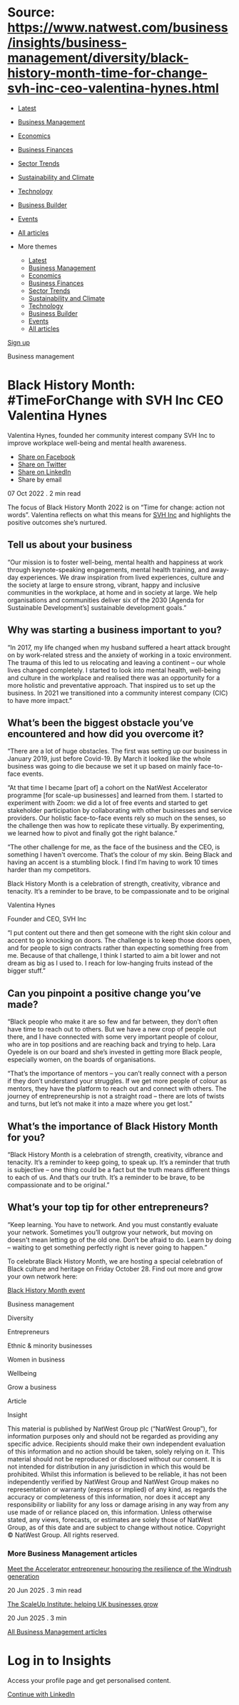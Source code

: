 # Source: https://www.natwest.com/business/insights/business-management/diversity/black-history-month-time-for-change-svh-inc-ceo-valentina-hynes.html

* [Latest](https://www.natwest.com/business/insights.html)
* [Business Management](https://www.natwest.com/business/insights/business-management.html)
* [Economics](https://www.natwest.com/business/insights/economics.html)
* [Business Finances](https://www.natwest.com/business/insights/finances.html)
* [Sector Trends](https://www.natwest.com/business/insights/sector-trends.html)
* [Sustainability and Climate](https://www.natwest.com/business/insights/sustainability.html)
* [Technology](https://www.natwest.com/business/insights/technology.html)
* [Business Builder](https://www.natwest.com/business/insights/businessbuilder.html)
* [Events](https://www.natwest.com/business/insights/events.html)
* [All articles](https://www.natwest.com/business/insights/all-articles.html)
* More themes

  + [Latest](https://www.natwest.com/business/insights.html "link")
  + [Business Management](https://www.natwest.com/business/insights/business-management.html "link")
  + [Economics](https://www.natwest.com/business/insights/economics.html "link")
  + [Business Finances](https://www.natwest.com/business/insights/finances.html "link")
  + [Sector Trends](https://www.natwest.com/business/insights/sector-trends.html "link")
  + [Sustainability and Climate](https://www.natwest.com/business/insights/sustainability.html "link")
  + [Technology](https://www.natwest.com/business/insights/technology.html "link")
  + [Business Builder](https://www.natwest.com/business/insights/businessbuilder.html "link")
  + [Events](https://www.natwest.com/business/insights/events.html "link")
  + [All articles](https://www.natwest.com/business/insights/all-articles.html "link")

[Sign up](https://www.natwest.com/business/insights/email-preferences/subscribe.html "Subscribe to receive our latest insights by email")

Business management

# Black History Month: #TimeForChange with SVH Inc CEO Valentina Hynes

Valentina Hynes, founded her community interest company SVH Inc to improve workplace well-being and mental health awareness.

* [Share on Facebook ](https://www.facebook.com/sharer/sharer.php?u=https://www.natwest.com/business/insights/business-management/diversity/black-history-month-time-for-change-svh-inc-ceo-valentina-hynes.html)
* [Share on Twitter ](https://twitter.com/share?url=https://www.natwest.com/business/insights/business-management/diversity/black-history-month-time-for-change-svh-inc-ceo-valentina-hynes.html)
* [Share on LinkedIn ](https://www.linkedin.com/shareArticle?mini=true&url=https://www.natwest.com/business/insights/business-management/diversity/black-history-month-time-for-change-svh-inc-ceo-valentina-hynes.html)
* Share by email 

07 Oct 2022
. 2 min read

The focus of Black History Month 2022 is on “Time for change: action not words”. Valentina reflects on what this means for [SVH Inc](https://www.svhinc.co.uk/ "SVH Inc") and highlights the positive outcomes she’s nurtured.

## Tell us about your business

“Our mission is to foster well-being, mental health and happiness at work through keynote-speaking engagements, mental health training, and away-day experiences. We draw inspiration from lived experiences, culture and the society at large to ensure strong, vibrant, happy and inclusive communities in the workplace, at home and in society at large. We help organisations and communities deliver six of the 2030 [Agenda for Sustainable Development’s] sustainable development goals.”

## Why was starting a business important to you?

“In 2017, my life changed when my husband suffered a heart attack brought on by work-related stress and the anxiety of working in a toxic environment. The trauma of this led to us relocating and leaving a continent – our whole lives changed completely. I started to look into mental health, well-being and culture in the workplace and realised there was an opportunity for a more holistic and preventative approach. That inspired us to set up the business. In 2021 we transitioned into a community interest company (CIC) to have more impact.”

## What’s been the biggest obstacle you’ve encountered and how did you overcome it?

“There are a lot of huge obstacles. The first was setting up our business in January 2019, just before Covid-19. By March it looked like the whole business was going to die because we set it up based on mainly face-to-face events.

“At that time I became [part of] a cohort on the NatWest Accelerator programme [for scale-up businesses] and learned from them. I started to experiment with Zoom: we did a lot of free events and started to get stakeholder participation by collaborating with other businesses and service providers. Our holistic face-to-face events rely so much on the senses, so the challenge then was how to replicate these virtually. By experimenting, we learned how to pivot and finally got the right balance.”

“The other challenge for me, as the face of the business and the CEO, is something I haven't overcome. That’s the colour of my skin. Being Black and having an accent is a stumbling block. I find I’m having to work 10 times harder than my competitors.

Black History Month is a celebration of strength, creativity, vibrance and tenacity. It’s a reminder to be brave, to be compassionate and to be original

Valentina Hynes

Founder and CEO, SVH Inc

“I put content out there and then get someone with the right skin colour and accent to go knocking on doors. The challenge is to keep those doors open, and for people to sign contracts rather than expecting something free from me. Because of that challenge, I think I started to aim a bit lower and not dream as big as I used to. I reach for low-hanging fruits instead of the bigger stuff.”

## Can you pinpoint a positive change you’ve made?

“Black people who make it are so few and far between, they don’t often have time to reach out to others. But we have a new crop of people out there, and I have connected with some very important people of colour, who are in top positions and are reaching back and trying to help. Lara Oyedele is on our board and she’s invested in getting more Black people, especially women, on the boards of organisations.

“That’s the importance of mentors – you can’t really connect with a person if they don’t understand your struggles. If we get more people of colour as mentors, they have the platform to reach out and connect with others. The journey of entrepreneurship is not a straight road – there are lots of twists and turns, but let’s not make it into a maze where you get lost.”

## What’s the importance of Black History Month for you?

“Black History Month is a celebration of strength, creativity, vibrance and tenacity. It’s a reminder to keep going, to speak up. It’s a reminder that truth is subjective – one thing could be a fact but the truth means different things to each of us. And that’s our truth. It’s a reminder to be brave, to be compassionate and to be original.”

## What’s your top tip for other entrepreneurs?

“Keep learning. You have to network. And you must constantly evaluate your network. Sometimes you’ll outgrow your network, but moving on doesn't mean letting go of the old one. Don’t be afraid to do. Learn by doing – waiting to get something perfectly right is never going to happen.”

To celebrate Black History Month, we are hosting a special celebration of Black culture and heritage on Friday October 28. Find out more and grow your own network here:

[Black History Month event](https://www.eventbrite.co.uk/e/black-history-month-the-networking-edition-tickets-418836941567 "Black History Month event")

Business management

Diversity

Entrepreneurs

Ethnic & minority businesses

Women in business

Wellbeing

Grow a business

Article

Insight

This material is published by NatWest Group plc (“NatWest Group”), for information purposes only and should not be regarded as providing any specific advice. Recipients should make their own independent evaluation of this information and no action should be taken, solely relying on it. This material should not be reproduced or disclosed without our consent. It is not intended for distribution in any jurisdiction in which this would be prohibited. Whilst this information is believed to be reliable, it has not been independently verified by NatWest Group and NatWest Group makes no representation or warranty (express or implied) of any kind, as regards the accuracy or completeness of this information, nor does it accept any responsibility or liability for any loss or damage arising in any way from any use made of or reliance placed on, this information. Unless otherwise stated, any views, forecasts, or estimates are solely those of NatWest Group, as of this date and are subject to change without notice. Copyright © NatWest Group. All rights reserved.

### More Business Management articles

[Meet the Accelerator entrepreneur honouring the resilience of the Windrush generation](https://www.natwest.com/content/natwest_com/en_uk/business/insights/business-management/diversity/accelerator-entrepreneur-honouring-the-resilience-of-windrush.html)

20 Jun 2025 . 3 min read

[The ScaleUp Institute: helping UK businesses grow](https://www.natwest.com/content/natwest_com/en_uk/business/insights/business-management/business-strategy/the-scale-up-institute-helping-uk-businesses-grow.html)

20 Jun 2025 . 3 min

[All Business Management articles](https://www.natwest.com/business/insights/business-management.html "All Business Management articles")

# Log in to Insights

Access your profile page and get personalised content.

[Continue with LinkedIn](https://www.natwest.com/j_security_check?configid=linkedin-NatWest)